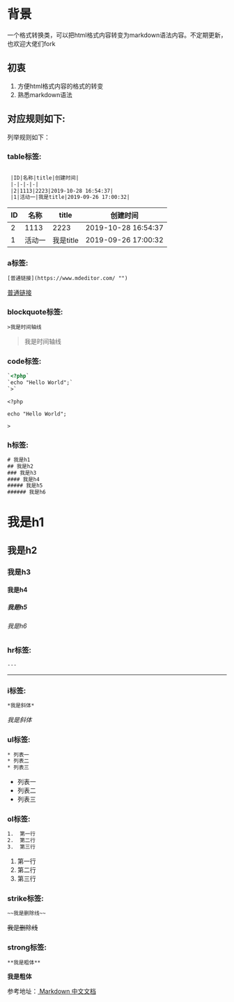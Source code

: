 # 背景
一个格式转换类，可以把html格式内容转变为markdown语法内容。不定期更新，也欢迎大佬们fork
## 初衷
1. 方便html格式内容的格式的转变
2. 熟悉markdown语法
## 对应规则如下:
列举规则如下：

### table标签:
```html

 |ID|名称|title|创建时间|
 |-|-|-|-|
 |2|1113|2223|2019-10-28 16:54:37|
 |1|活动一|我是title|2019-09-26 17:00:32|
```
 |ID|名称|title|创建时间|
 |-|-|-|-|
 |2|1113|2223|2019-10-28 16:54:37|
 |1|活动一|我是title|2019-09-26 17:00:32|
 
### a标签:
 ```html
[普通链接](https://www.mdeditor.com/ "")
 ```
[普通链接](https://www.mdeditor.com/ "")
 
### blockquote标签:
 ```html
>我是时间轴线
 ```
 >我是时间轴线


### code标签:
 ```html
`<?php`
`echo "Hello World";`
`>`
 ```
`<?php`

`echo "Hello World";`

`>`

### h标签:
 ```html
# 我是h1
## 我是h2
### 我是h3
#### 我是h4
##### 我是h5
###### 我是h6
 ```
# 我是h1
## 我是h2
### 我是h3
#### 我是h4
##### 我是h5
###### 我是h6

### hr标签:
 ```html
---
 ```
---

### i标签:
 ```html
*我是斜体*
 ```
*我是斜体*

### ul标签:
 ```html
* 列表一
* 列表二
* 列表三
 ```
* 列表一
* 列表二
* 列表三

### ol标签:
 ```html
1.  第一行
2.  第二行
3.  第三行
 ```
1.  第一行
2.  第二行
3.  第三行

### strike标签:
 ```html
~~我是删除线~~
 ```
~~我是删除线~~

### strong标签:
 ```html
**我是粗体**
 ```
**我是粗体**

参考地址：[ Markdown 中文文档](https://markdown-zh.readthedocs.io/en/latest/ "Markdown中文教程")



